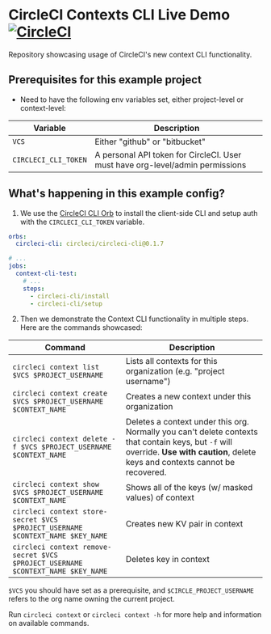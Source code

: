# CircleCI Contexts CLI Live Demo [![CircleCI](https://circleci.com/gh/mvxt/circleci-demo-context-cli.svg?style=shield&circle-token=5a49c2c32b4bf0e25f4c911dd0477c280b2e72a1)](https://circleci.com/gh/mvxt/circleci-demo-context-cli)

Repository showcasing usage of CircleCI's new context CLI functionality.

## Prerequisites for this example project
- Need to have the following env variables set, either project-level or context-level:

Variable             | Description
---------------------|------------------------------------------------------------------------------
`VCS`                | Either "github" or "bitbucket"
`CIRCLECI_CLI_TOKEN` | A personal API token for CircleCI. User must have org-level/admin permissions

## What's happening in this example config?
1. We use the [CircleCI CLI Orb](https://circleci.com/orbs/registry/orb/circleci/circleci-cli) to install the client-side CLI and setup auth with the `CIRCLECI_CLI_TOKEN` variable.

```yaml
orbs:
  circleci-cli: circleci/circleci-cli@0.1.7

# ...
jobs:
  context-cli-test:
    # ...
    steps:
      - circleci-cli/install
      - circleci-cli/setup
```

2. Then we demonstrate the Context CLI functionality in multiple steps. Here are the commands showcased:

Command                                                  | Description
---------------------------------------------------------|-------------------------------------------------------------------
`circleci context list $VCS $PROJECT_USERNAME`           | Lists all contexts for this organization (e.g. "project username")
`circleci context create $VCS $PROJECT_USERNAME $CONTEXT_NAME` | Creates a new context under this organization
`circleci context delete -f $VCS $PROJECT_USERNAME $CONTEXT_NAME` | Deletes a context under this org. Normally you can't delete contexts that contain keys, but `-f` will override. **Use with caution**, delete keys and contexts cannot be recovered.
`circleci context show $VCS $PROJECT_USERNAME $CONTEXT_NAME` | Shows all of the keys (w/ masked values) of context
`circleci context store-secret $VCS $PROJECT_USERNAME $CONTEXT_NAME $KEY_NAME` | Creates new KV pair in context
`circleci context remove-secret $VCS $PROJECT_USERNAME $CONTEXT_NAME $KEY_NAME` | Deletes key in context

`$VCS` you should have set as a prerequisite, and `$CIRCLE_PROJECT_USERNAME` refers to the org name owning the current project.

Run `circleci context` or `circleci context -h` for more help and information on available commands.

